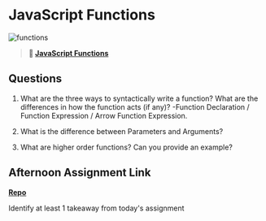 # JavaScript Functions

![functions](https://bcw.blob.core.windows.net/public/img/function-anatomy.jpg)

> **📖 [JavaScript Functions](https://codeworksacademy.com/fs-student-guide/resources/wk2/02-Functions)**

## Questions

1. What are the three ways to syntactically write a function? What are the differences in how the function acts (if any)?
 -Function Declaration / Function Expression / Arrow Function Expression.
2. What is the difference between Parameters and Arguments?

3. What are higher order functions? Can you provide an example?

## Afternoon Assignment Link

**[Repo](https://github.com/rtuscany23/warehouse.git)**

Identify at least 1 takeaway from today's assignment
